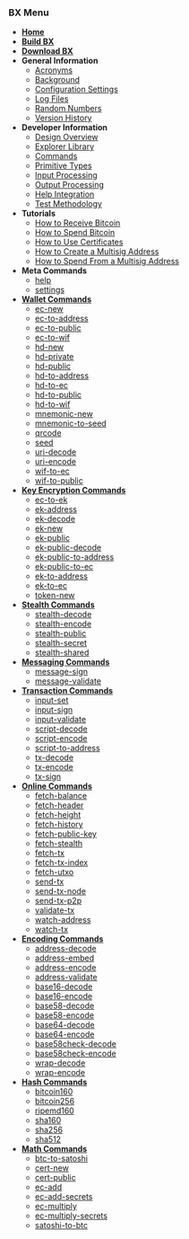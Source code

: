 ### BX Menu
* **[Home](Home)**
* **[Build BX](Build-BX)**
* **[Download BX](Download-BX)**
* **General Information**
  * [Acronyms](Acronyms)
  * [Background](Background)
  * [Configuration Settings](Configuration-Settings)
  * [Log Files](Log-Files)
  * [Random Numbers](Random-Numbers)
  * [Version History](Version-History)
* **Developer Information**
  * [Design Overview](Design-Overview)
  * [Explorer Library](Explorer-Library)
  * [Commands](Commands)
  * [Primitive Types](Primitive-Types)
  * [Input Processing](Input-Processing)
  * [Output Processing](Output-Processing)
  * [Help Integration](Help-Integration)
  * [Test Methodology](Test-Methodology)
* **Tutorials**
  * [How to Receive Bitcoin](How-to-Receive-Bitcoin)
  * [How to Spend Bitcoin](How-to-Spend-Bitcoin)
  * [How to Use Certificates](How-to-Use-Certificates)
  * [How to Create a Multisig Address](How-to-Create-a-Multisig-Address)
  * [How to Spend From a Multisig Address](How-to-Spend-From-a-Multisig-Address)
* **Meta Commands**
  * [help](bx-help)
  * [settings](bx-settings)
* **[Wallet Commands](Wallet-Commands)**
  * [ec-new](bx-ec-new)
  * [ec-to-address](bx-ec-to-address)
  * [ec-to-public](bx-ec-to-public)
  * [ec-to-wif](bx-ec-to-wif)
  * [hd-new](bx-hd-new)
  * [hd-private](bx-hd-private)
  * [hd-public](bx-hd-public)
  * [hd-to-address](bx-hd-to-address)
  * [hd-to-ec](bx-hd-to-ec)
  * [hd-to-public](bx-hd-to-public)
  * [hd-to-wif](bx-hd-to-wif)
  * [mnemonic-new](bx-mnemonic-new)
  * [mnemonic-to-seed](bx-mnemonic-to-seed)
  * [qrcode](bx-qrcode)
  * [seed](bx-seed)
  * [uri-decode](bx-uri-decode)
  * [uri-encode](bx-uri-encode)
  * [wif-to-ec](bx-wif-to-ec)
  * [wif-to-public](bx-wif-to-public)
* **[Key Encryption Commands](Key-Encryption-Commands)**
  * [ec-to-ek](bx-ec-to-ek)
  * [ek-address](bx-ek-address)
  * [ek-decode](bx-ek-decode)
  * [ek-new](bx-ek-new)
  * [ek-public](bx-ek-public)
  * [ek-public-decode](bx-ek-public-decode)
  * [ek-public-to-address](bx-ek-public-to-address)
  * [ek-public-to-ec](bx-ek-public-to-ec)
  * [ek-to-address](bx-ek-to-address)
  * [ek-to-ec](bx-ek-to-ec)
  * [token-new](bx-token-new)
* **[Stealth Commands](Stealth-Commands)**
  * [stealth-decode](bx-stealth-decode)
  * [stealth-encode](bx-stealth-encode)
  * [stealth-public](bx-stealth-public)
  * [stealth-secret](bx-stealth-secret)
  * [stealth-shared](bx-stealth-shared)
* **[Messaging Commands](Messaging-Commands)**
  * [message-sign](bx-message-sign)
  * [message-validate](bx-message-validate)
* **[Transaction Commands](Transaction-Commands)**
  * [input-set](bx-input-set)
  * [input-sign](bx-input-sign)
  * [input-validate](bx-input-validate)
  * [script-decode](bx-script-decode)
  * [script-encode](bx-script-encode)
  * [script-to-address](bx-script-to-address)
  * [tx-decode](bx-tx-decode)
  * [tx-encode](bx-tx-encode)
  * [tx-sign](bx-tx-sign)
* **[Online Commands](Online-Commands)**
  * [fetch-balance](bx-fetch-balance)
  * [fetch-header](bx-fetch-header)
  * [fetch-height](bx-fetch-height)
  * [fetch-history](bx-fetch-history)
  * [fetch-public-key](bx-fetch-public-key)
  * [fetch-stealth](bx-fetch-stealth)
  * [fetch-tx](bx-fetch-tx)
  * [fetch-tx-index](bx-fetch-tx-index)
  * [fetch-utxo](bx-fetch-utxo)
  * [send-tx](bx-send-tx)
  * [send-tx-node](bx-send-tx-node)
  * [send-tx-p2p](bx-send-tx-p2p)
  * [validate-tx](bx-validate-tx)
  * [watch-address](bx-watch-address)
  * [watch-tx](bx-watch-tx)
* **[Encoding Commands](Encoding-Commands)**
  * [address-decode](bx-address-decode)
  * [address-embed](bx-address-embed)
  * [address-encode](bx-address-encode)
  * [address-validate](bx-address-validate)
  * [base16-decode](bx-base16-decode)
  * [base16-encode](bx-base16-encode)
  * [base58-decode](bx-base58-decode)
  * [base58-encode](bx-base58-encode)
  * [base64-decode](bx-base64-decode)
  * [base64-encode](bx-base64-encode)
  * [base58check-decode](bx-base58check-decode)
  * [base58check-encode](bx-base58check-encode)
  * [wrap-decode](bx-wrap-decode)
  * [wrap-encode](bx-wrap-encode)
* **[Hash Commands](Hash-Commands)**
  * [bitcoin160](bx-bitcoin160)
  * [bitcoin256](bx-bitcoin256)
  * [ripemd160](bx-ripemd160)
  * [sha160](bx-sha160)
  * [sha256](bx-sha256)
  * [sha512](bx-sha512)
* **[Math Commands](Math-Commands)**
  * [btc-to-satoshi](bx-btc-to-satoshi)
  * [cert-new](bx-cert-new)
  * [cert-public](bx-cert-public)
  * [ec-add](bx-ec-add)
  * [ec-add-secrets](bx-ec-add-secrets)
  * [ec-multiply](bx-ec-multiply)
  * [ec-multiply-secrets](bx-ec-multiply-secrets)
  * [satoshi-to-btc](bx-satoshi-to-btc)